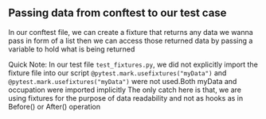 ## Passing data from conftest to our test case
In our conftest file, we can create a fixture that returns any data we wanna
pass in form of a list then we can access those returned data by passing a variable to hold
what is being returned

Quick Note: In our test file `test_fixtures.py`, we did not explicitly import
the fixture file into our script `@pytest.mark.usefixtures("myData")` and `@pytest.mark.usefixtures("myData")`
were not used.Both myData and occupation were imported implicitly
The only catch here is that, we are using fixtures for the purpose of data readability and not as hooks as in Before() or After() operation